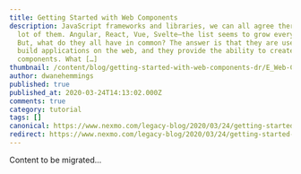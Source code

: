 ```yaml
---
title: Getting Started with Web Components
description: JavaScript frameworks and libraries, we can all agree there are a
  lot of them. Angular, React, Vue, Svelte—the list seems to grow every year.
  But, what do they all have in common? The answer is that they are used to
  build applications on the web, and they provide the ability to create reusable
  components. What […]
thumbnail: /content/blog/getting-started-with-web-components-dr/E_Web-Components_1200x600.png
author: dwanehemmings
published: true
published_at: 2020-03-24T14:13:02.000Z
comments: true
category: tutorial
tags: []
canonical: https://www.nexmo.com/legacy-blog/2020/03/24/getting-started-with-web-components-dr
redirect: https://www.nexmo.com/legacy-blog/2020/03/24/getting-started-with-web-components-dr
---
```


Content to be migrated...

